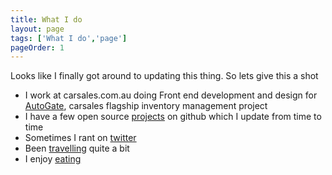 ```yaml
---
title: What I do
layout: page
tags: ['What I do','page']
pageOrder: 1
---
```


Looks like I finally got around to updating this thing. So lets give this a shot

- I work at carsales.com.au doing Front end development and design for [AutoGate](http://www.datamotive.com.au/autogate2014/), carsales flagship inventory management project
- I have a few open source [projects](https://github.com/yargalot) on github which I update from time to time
- Sometimes I rant on [twitter](https://twitter.com/yargalot)
- Been [travelling](http://www.flickr.com/photos/yargalot/) quite a bit
- I enjoy [eating](http://bestfoodcriticever.tumblr.com/)




